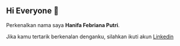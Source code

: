 ## Hi Everyone 👋

Perkenalkan nama saya **Hanifa Febriana Putri**.<br>

Jika kamu tertarik berkenalan denganku, silahkan ikuti akun [Linkedin](https://www.linkedin.com/in/hanifa-putri-699a43265?utm_source=share&utm_campaign=share_via&utm_content=profile&utm_medium=android_app)
